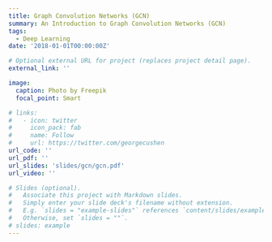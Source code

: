 ```yaml
---
title: Graph Convolution Networks (GCN)
summary: An Introduction to Graph Convolution Networks (GCN)
tags:
  - Deep Learning
date: '2018-01-01T00:00:00Z'

# Optional external URL for project (replaces project detail page).
external_link: ''

image:
  caption: Photo by Freepik
  focal_point: Smart

# links:
#   - icon: twitter
#     icon_pack: fab
#     name: Follow
#     url: https://twitter.com/georgecushen
url_code: ''
url_pdf: ''
url_slides: 'slides/gcn/gcn.pdf'
url_video: ''

# Slides (optional).
#   Associate this project with Markdown slides.
#   Simply enter your slide deck's filename without extension.
#   E.g. `slides = "example-slides"` references `content/slides/example-slides.md`.
#   Otherwise, set `slides = ""`.
# slides: example
---
```

